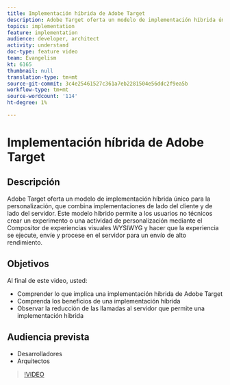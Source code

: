 ```yaml
---
title: Implementación híbrida de Adobe Target
description: Adobe Target oferta un modelo de implementación híbrida único para la personalización, que combina implementaciones de lado del cliente y de lado del servidor.
topics: implementation
feature: implementation
audience: developer, architect
activity: understand
doc-type: feature video
team: Evangelism
kt: 6165
thumbnail: null
translation-type: tm+mt
source-git-commit: 3c4e25461527c361a7eb2281504e56ddc2f9ea5b
workflow-type: tm+mt
source-wordcount: '114'
ht-degree: 1%

---
```



# Implementación híbrida de Adobe Target

## Descripción

Adobe Target oferta un modelo de implementación híbrida único para la personalización, que combina implementaciones de lado del cliente y de lado del servidor. Este modelo híbrido permite a los usuarios no técnicos crear un experimento o una actividad de personalización mediante el Compositor de experiencias visuales WYSIWYG y hacer que la experiencia se ejecute, envíe y procese en el servidor para un envío de alto rendimiento. 

## Objetivos

Al final de este video, usted:

* Comprender lo que implica una implementación híbrida de Adobe Target
* Comprenda los beneficios de una implementación híbrida
* Observar la reducción de las llamadas al servidor que permite una implementación híbrida

## Audiencia prevista

* Desarrolladores
* Arquitectos

>[!VIDEO](https://video.tv.adobe.com/v/41698/?quality=12)

<!-- JUDY: add to this once we have documentation. And/or add to this, with links to the on-device decisioning content. For more information, visit the [documentation](https://docs.adobe.com/content/help/en/target/using/implement-target/implementing-target.html). -->
